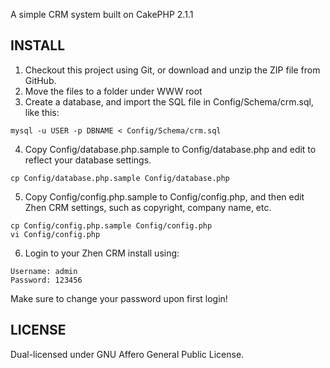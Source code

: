 A simple CRM system built on CakePHP 2.1.1

## INSTALL 

1. Checkout this project using Git, or download and unzip the ZIP file from GitHub.
2. Move the files to a folder under WWW root
3. Create a database, and import the SQL file in Config/Schema/crm.sql, like this:

```
mysql -u USER -p DBNAME < Config/Schema/crm.sql
```

4. Copy Config/database.php.sample to Config/database.php and edit to reflect your database settings.

```
cp Config/database.php.sample Config/database.php
```

5. Copy Config/config.php.sample to Config/config.php, and then edit Zhen CRM settings, such as copyright, company name, etc.

```
cp Config/config.php.sample Config/config.php
vi Config/config.php
```

6. Login to your Zhen CRM install using:

```
Username: admin
Password: 123456 
```

Make sure to change your password upon first login!

## LICENSE

Dual-licensed under GNU Affero General Public License.

